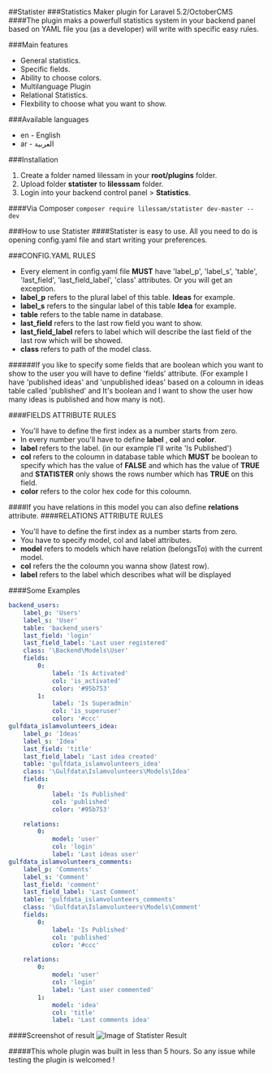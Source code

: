 ##Statister
###Statistics Maker plugin for Laravel 5.2/OctoberCMS
####The plugin maks a powerfull statistics system in your backend panel based on YAML file you (as a developer) will write with specific easy rules.

###Main features
* General statistics.
* Specific fields.
* Ability to choose colors.
* Multilanguage Plugin
* Relational Statistics.
* Flexbility to choose what you want to show.

###Available languages
* en - English
* ar - العربية

###Installation
1. Create a folder named lilessam in your __root/plugins__ folder.
1. Upload folder __statister__ to __lilesssam__ folder.
1. Login into your backend control panel > __Statistics__.

####Via Composer
`composer require lilessam/statister dev-master --dev`

###How to use Statister
####Statister is easy to use. All you need to do is opening config.yaml file and start writing your preferences.

###CONFIG.YAML RULES
* Every element in config.yaml file __MUST__ have 'label_p', 'label_s', 'table', 'last_field', 'last_field_label', 'class' attributes. Or you will get an exception.
* __label_p__ refers to the plural label of this table. __Ideas__ for example.
* __label_s__ refers to the singular label of this table __Idea__ for example.
* __table__ refers to the table name in database.
* __last_field__ refers to the last row field you want to show.
* __last_field_label__ refers to label which will describe the last field of the last row which will be showed.
* __class__ refers to path of the model class.

######If you like to specify some fields that are boolean which you want to show to the user you will have to define 'fields' attribute. (For example I have 'published ideas' and 'unpublished ideas' based on a coloumn in ideas table called 'published' and It's boolean and I want to show the user how many ideas is published and how many is not).

####FIELDS ATTRIBUTE RULES
* You'll have to define the first index as a number starts from zero.
* In every number you'll have to define __label__ , __col__ and __color__.
* __label__ refers to the label. (in our example I'll write 'Is Published')
* __col__ refers to the coloumn in database table which __MUST__ be boolean to specify which has the value of __FALSE__ and which has the value of __TRUE__ and __STATISTER__ only shows the rows number which has __TRUE__ on this field.
* __color__ refers to the color hex code for this coloumn.

####If you have relations in this model you can also define __relations__ attribute.
####RELATIONS ATTRIBUTE RULES
* You'll have to define the first index as a number starts from zero.
* You have to specify model, col and label attributes.
* __model__ refers to models which have relation (belongsTo) with the current model.
* __col__ refers the the coloumn you wanna show (latest row).
* __label__ refers to the label which describes what will be displayed


####Some Examples
```yaml
backend_users:
    label_p: 'Users'
    label_s: 'User'
    table: 'backend_users'
    last_field: 'login'
    last_field_label: 'Last user registered'
    class: '\Backend\Models\User'
    fields:
        0:
            label: 'Is Activated'
            col: 'is_activated'
            color: '#95b753'
        1:
            label: 'Is Superadmin'
            col: 'is_superuser'
            color: '#ccc'
gulfdata_islamvolunteers_idea:
    label_p: 'Ideas'
    label_s: 'Idea'
    last_field: 'title'
    last_field_label: 'Last idea created'
    table: 'gulfdata_islamvolunteers_idea'
    class: '\Gulfdata\Islamvolunteers\Models\Idea'
    fields:
        0:
            label: 'Is Published'
            col: 'published'
            color: '#95b753'

    relations:
        0:
            model: 'user'
            col: 'login'
            label: 'Last ideas user'
gulfdata_islamvolunteers_comments:
    label_p: 'Comments'
    label_s: 'Comment'
    last_field: 'comment'
    last_field_label: 'Last Comment'
    table: 'gulfdata_islamvolunteers_comments'
    class: '\Gulfdata\Islamvolunteers\Models\Comment'
    fields:
        0:
            label: 'Is Published'
            col: 'published'
            color: '#ccc'

    relations:
        0:
            model: 'user'
            col: 'login'
            label: 'Last user commented'
        1:
            model: 'idea'
            col: 'title'
            label: 'Last comments idea'

```


####Screenshot of result
![Image of Statister Result](http://i.imgur.com/QgYeiTD.png)

#####This whole plugin was built in less than 5 hours. So any issue while testing the plugin is welcomed !
